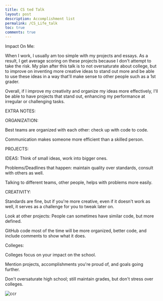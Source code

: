 ```yaml
---
title: CS ted Talk
layout: post
description: Accomplishment list
permalink: /CS_Life_talk
toc: true
comments: true
---
```


Impact On Me:

When I work, I usually am too simple with my projects and essays. As a result, I get average scoring on these projects because I don't attempt to take the risk. My plan after this talk is to not oversaturate about college, but to improve on inventing more creative ideas to stand out more and be able to use these ideas in a way that'll make sense to other people such as a 1st grader.

Overall, if I improve my creativity and organize my ideas more effectively, I'll be able to have projects that stand out, enhancing my performance at irregular or challenging tasks.



EXTRA NOTES:


ORGANIZATION:

Best teams are organized with each other: check up with code to code.

Communication makes someone more efficient than a skilled person.


PROJECTS:

IDEAS: Think of small ideas, work into bigger ones.

Problems/Deadlines that happen: maintain quality over standards, consult with others as well.

Talking to different teams, other people, helps with problems more easily.


CREATIVITY: 

Standards are fine, but if you're more creative, even if it doesn't work as well, it serves as a challenge for you to tweak later on.

Look at other projects:
People can sometimes have similar code, but more defined.

GitHub code most of the time will be more organized, better code, and include comments to show what it does.


Colleges:

Colleges focus on your impact on the school.

Mention projects, accomplishments you're proud of, and goals going further.

Don't oversaturate high school; still maintain grades, but don't stress over colleges.

![ccr]({{site.baseurl}}/images/za.jpg)